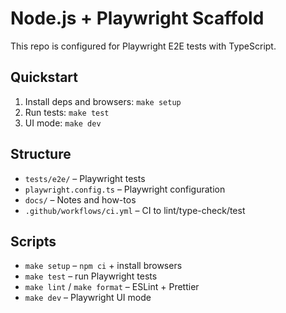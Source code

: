 # Node.js + Playwright Scaffold

This repo is configured for Playwright E2E tests with TypeScript.

## Quickstart

1. Install deps and browsers: `make setup`
2. Run tests: `make test`
3. UI mode: `make dev`

## Structure

- `tests/e2e/` – Playwright tests
- `playwright.config.ts` – Playwright configuration
- `docs/` – Notes and how-tos
- `.github/workflows/ci.yml` – CI to lint/type-check/test

## Scripts

- `make setup` – `npm ci` + install browsers
- `make test` – run Playwright tests
- `make lint` / `make format` – ESLint + Prettier
- `make dev` – Playwright UI mode

